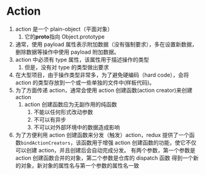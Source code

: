 # Action

1. action 是一个 plain-object（平面对象）
   1. 它的**proto**指向 Object.prototype
2. 通常，使用 payload 属性表示附加数据（没有强制要求），多在设置新数据，删除数据等操作中使用 payload 附加数据。
3. action 中必须有 type 属性，该属性用于描述操作的类型
   1. 但是，没有对 type 的类型做出要求
4. 在大型项目，由于操作类型非常多，为了避免硬编码（hard code），会将 action 的类型存放到一个或一些单独的文件中(样板代码)。
5. 为了方面传递 action，通常会使用 action 创建函数(action creator)来创建 action
   1. action 创建函数应为无副作用的纯函数
      1. 不能以任何形式改动参数
      2. 不可以有异步
      3. 不可以对外部环境中的数据造成影响
6. 为了方便利用 action 创建函数来分发（触发）action，redux 提供了一个函数`bindActionCreators`，该函数用于增强 action 创建函数的功能，使它不仅可以创建 action，并且创建后会自动完成分发。
   有两个参数，第一个参数是 action 创建函数合并的对象，第二个参数是仓库的 dispatch 函数
   得到一个新的对象，新对象的属性名与第一个参数的属性名一致
